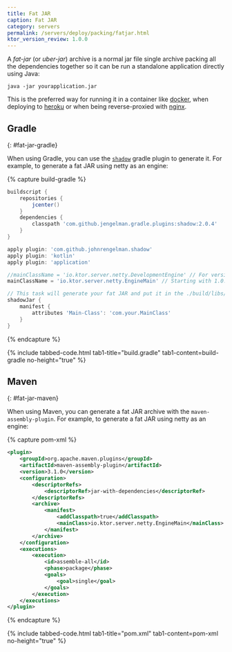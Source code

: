 ```yaml
---
title: Fat JAR
caption: Fat JAR
category: servers
permalink: /servers/deploy/packing/fatjar.html
ktor_version_review: 1.0.0
---
```


A *fat-jar* (or *uber-jar*) archive is a normal jar file single archive packing all the dependencies together
so it can be run a standalone application directly using Java:

`java -jar yourapplication.jar`

This is the preferred way for running it in a container like [docker](/servers/deploy/containers.html#docker), when deploying to [heroku](/servers/deploy/hosting/heroku.html)
or when being reverse-proxied with [nginx](/servers/deploy/containers.html#nginx). 

## Gradle
{: #fat-jar-gradle}

When using Gradle, you can use the [`shadow`](https://imperceptiblethoughts.com/shadow/) gradle plugin to generate it. For example,
to generate a fat JAR using netty as an engine:

{% capture build-gradle %}
```groovy
buildscript {
    repositories {
        jcenter()
    }
    dependencies {
        classpath 'com.github.jengelman.gradle.plugins:shadow:2.0.4'
    }
}

apply plugin: 'com.github.johnrengelman.shadow'
apply plugin: 'kotlin'
apply plugin: 'application'

//mainClassName = 'io.ktor.server.netty.DevelopmentEngine' // For versions < 1.0.0-beta-3
mainClassName = 'io.ktor.server.netty.EngineMain' // Starting with 1.0.0-beta-3

// This task will generate your fat JAR and put it in the ./build/libs/ directory
shadowJar {
    manifest {
        attributes 'Main-Class': 'com.your.MainClass'
    }
}
```
{% endcapture %}

{% include tabbed-code.html
    tab1-title="build.gradle" tab1-content=build-gradle
    no-height="true"
%}

## Maven
{: #fat-jar-maven}

When using Maven, you can generate a fat JAR archive with the `maven-assembly-plugin`. For example, to generate
a fat JAR using netty as an engine:

{% capture pom-xml %}
```xml
<plugin>
    <groupId>org.apache.maven.plugins</groupId>
    <artifactId>maven-assembly-plugin</artifactId>
    <version>3.1.0</version>
    <configuration>
        <descriptorRefs>
            <descriptorRef>jar-with-dependencies</descriptorRef>
        </descriptorRefs>
        <archive>
            <manifest>
                <addClasspath>true</addClasspath>
                <mainClass>io.ktor.server.netty.EngineMain</mainClass>
            </manifest>
        </archive>
    </configuration>
    <executions>
        <execution>
            <id>assemble-all</id>
            <phase>package</phase>
            <goals>
                <goal>single</goal>
            </goals>
        </execution>
    </executions>
</plugin>
```
{% endcapture %}

{% include tabbed-code.html
    tab1-title="pom.xml" tab1-content=pom-xml
    no-height="true"
%}

